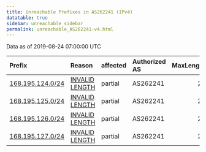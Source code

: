 ```yaml
---
title: Unreachable Prefixes in AS262241 (IPv4)
datatable: true
sidebar: unreachable_sidebar
permalink: unreachable_AS262241-v4.html
---
```


Data as of 2019-08-24 07:00:00 UTC


<div class="datatable-begin"></div>

| Prefix                                                     | Reason                                                                                                      | affected   | Authorized AS   |   MaxLength | Anchor                                         |   unreachable /24s |
|:-----------------------------------------------------------|:------------------------------------------------------------------------------------------------------------|:-----------|:----------------|------------:|:-----------------------------------------------|-------------------:|
| [168.195.124.0/24](https://stat.ripe.net/168.195.124.0/24) | [INVALID LENGTH](https://rpki-validator.ripe.net/announcement-preview?asn=AS262241&prefix=168.195.124.0/24) | partial    | AS262241        |          22 | [LACNIC](unreachable_LACNIC_RPKI_Root-v4.html) |                  1 |
| [168.195.125.0/24](https://stat.ripe.net/168.195.125.0/24) | [INVALID LENGTH](https://rpki-validator.ripe.net/announcement-preview?asn=AS262241&prefix=168.195.125.0/24) | partial    | AS262241        |          22 | [LACNIC](unreachable_LACNIC_RPKI_Root-v4.html) |                  1 |
| [168.195.126.0/24](https://stat.ripe.net/168.195.126.0/24) | [INVALID LENGTH](https://rpki-validator.ripe.net/announcement-preview?asn=AS262241&prefix=168.195.126.0/24) | partial    | AS262241        |          22 | [LACNIC](unreachable_LACNIC_RPKI_Root-v4.html) |                  1 |
| [168.195.127.0/24](https://stat.ripe.net/168.195.127.0/24) | [INVALID LENGTH](https://rpki-validator.ripe.net/announcement-preview?asn=AS262241&prefix=168.195.127.0/24) | partial    | AS262241        |          22 | [LACNIC](unreachable_LACNIC_RPKI_Root-v4.html) |                  1 |

<div class="datatable-end"></div>